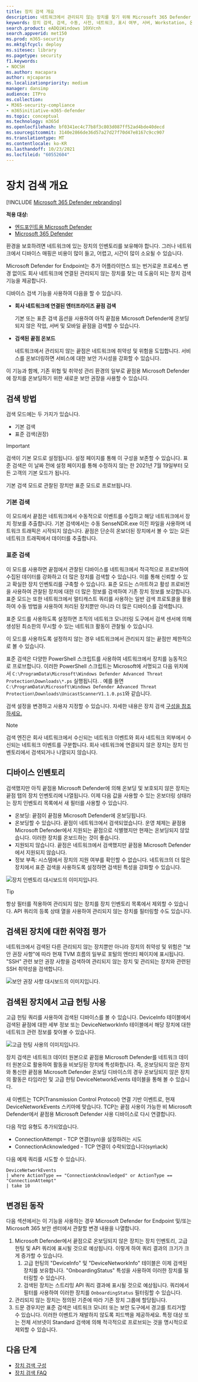 ```yaml
---
title: 장치 검색 개요
description: 네트워크에서 관리되지 않는 장치를 찾기 위해 Microsoft 365 Defender 끝점 검색을 활용하는 방법에 대해 자세히 알아보기
keywords: 장치 검색, 검색, 수동, 사전, 네트워크, 표시 여부, 서버, Workstation, 온보드, 관리되지 않는 장치
search.product: eADQiWindows 10XVcnh
search.appverid: met150
ms.prod: m365-security
ms.mktglfcycl: deploy
ms.sitesec: library
ms.pagetype: security
f1.keywords:
- NOCSH
ms.author: macapara
author: mjcaparas
ms.localizationpriority: medium
manager: dansimp
audience: ITPro
ms.collection:
- M365-security-compliance
- m365initiative-m365-defender
ms.topic: conceptual
ms.technology: m365d
ms.openlocfilehash: bf0341ec4c77b8f3c803d087ff52ad4bde40decd
ms.sourcegitcommit: 3140e2866de36d57a27d27f70d47e8167c9cc907
ms.translationtype: MT
ms.contentlocale: ko-KR
ms.lasthandoff: 10/23/2021
ms.locfileid: "60552604"
---
```

# <a name="device-discovery-overview"></a>장치 검색 개요

[!INCLUDE [Microsoft 365 Defender rebranding](../../includes/microsoft-defender.md)]

**적용 대상:**
- [엔드포인트용 Microsoft Defender](https://go.microsoft.com/fwlink/p/?linkid=2146631)
- [Microsoft 365 Defender](https://go.microsoft.com/fwlink/?linkid=2118804)


환경을 보호하려면 네트워크에 있는 장치의 인벤토리를 보유해야 합니다. 그러나 네트워크에서 디바이스 매핑은 비용이 많이 들고, 어렵고, 시간이 많이 소요될 수 있습니다.

Microsoft Defender for Endpoint는 추가 어플라이언스 또는 번거로운 프로세스 변경 없이도 회사 네트워크에 연결된 관리되지 않는 장치를 찾는 데 도움이 되는 장치 검색 기능을 제공합니다.

디바이스 검색 기능을 사용하여 다음을 할 수 있습니다.

- **회사 네트워크에 연결된 엔터프라이즈 끝점 검색**

  기본 또는 표준 검색 옵션을 사용하여 아직 끝점용 Microsoft Defender에 온보딩되지 않은 작업, 서버 및 모바일 끝점을 검색할 수 있습니다.

- **검색된 끝점 온보드**

  네트워크에서 관리되지 않는 끝점은 네트워크에 취약성 및 위험을 도입합니다. 서비스를 온보더링하면 서비스에 대한 보안 가시성을 강화할 수 있습니다.

이 기능과 함께, 기존 위협 및 취약성 관리 환경의 일부로 끝점용 Microsoft Defender에 장치를 온보딩하기 위한 새로운 보안 권장을 사용할 수 있습니다.

## <a name="discovery-methods"></a>검색 방법

검색 모드에는 두 가지가 있습니다.

- 기본 검색
- 표준 검색(권장)

> [!IMPORTANT]
> 검색이 기본 모드로 설정됩니다. 설정 페이지를 통해 이 구성을 보존할 수 있습니다. 표준 검색은 이 날짜 전에 설정 페이지를 통해 수정하지 않는 한 2021년 7월 19일부터 모든 고객의 기본 모드가 됩니다.


기본 검색 모드로 관찰된 장치만 표준 모드로 프로브됩니다.


### <a name="basic-discovery"></a>기본 검색

이 모드에서 끝점은 네트워크에서 수동적으로 이벤트를 수집하고 해당 네트워크에서 장치 정보를 추출합니다. 기본 검색에서는 수동 SenseNDR.exe 이진 파일을 사용하며 네트워크 트래픽은 시작되지 않습니다. 끝점은 단순히 온보더된 장치에서 볼 수 있는 모든 네트워크 트래픽에서 데이터를 추출합니다.

### <a name="standard-discovery"></a>표준 검색

이 모드를 사용하면 끝점에서 관찰된 디바이스를 네트워크에서 적극적으로 프로브하여 수집된 데이터를 강화하고 더 많은 장치를 검색할 수 있습니다. 이를 통해 신뢰할 수 있고 확실한 장치 인벤토리를 구축할 수 있습니다. 표준 모드는 스마트하고 활성 프로비전을 사용하여 관찰된 장치에 대한 더 많은 정보를 검색하여 기존 장치 정보를 보강합니다. 표준 모드는 또한 네트워크에서 멀티캐스트 쿼리를 사용하는 일반 검색 프로토콜을 활용하여 수동 방법을 사용하여 처리된 장치뿐만 아니라 더 많은 디바이스를 검색합니다.

표준 모드를 사용하도록 설정하면 조직의 네트워크 모니터링 도구에서 검색 센서에 의해 생성된 최소한의 무시할 수 있는 네트워크 활동이 관찰될 수 있습니다.

 이 모드를 사용하도록 설정하지 않는 경우 네트워크에서 관리되지 않는 끝점만 제한적으로 볼 수 있습니다.

표준 검색은 다양한 PowerShell 스크립트를 사용하여 네트워크에서 장치를 능동적으로 프로브합니다. 이러한 PowerShell 스크립트는 Microsoft에 서명되고 다음 위치에서 `C:\ProgramData\Microsoft\Windows Defender Advanced Threat Protection\Downloads\*.ps` 실행됩니다. . 예를 들면 `C:\ProgramData\Microsoft\Windows Defender Advanced Threat Protection\Downloads\UnicastScannerV1.1.0.ps1`와 같습니다.

검색 설정을 변경하고 사용자 지정할 수 있습니다. 자세한 내용은 장치 검색 [구성을 참조하세요.](configure-device-discovery.md)

> [!NOTE]
> 검색 엔진은 회사 네트워크에서 수신되는 네트워크 이벤트와 회사 네트워크 외부에서 수신되는 네트워크 이벤트를 구분합니다. 회사 네트워크에 연결되지 않은 장치는 장치 인벤토리에서 검색되거나 나열되지 않습니다.

## <a name="device-inventory"></a>디바이스 인벤토리

검색했지만 아직 끝점용 Microsoft Defender에 의해 온보딩 및 보호되지 않은 장치는 끝점 탭의 장치 인벤토리에 나열됩니다. 이제 다음 값을 사용할 수 있는 온보더링 상태라는 장치 인벤토리 목록에서 새 필터를 사용할 수 있습니다.

- 온보딩: 끝점이 끝점용 Microsoft Defender에 온보딩됩니다.
- 온보딩할 수 있습니다. 끝점이 네트워크에서 검색되었습니다. 운영 체제는 끝점용 Microsoft Defender에서 지원되는 끝점으로 식별했지만 현재는 온보딩되지 않았습니다. 이러한 장치를 온보드하는 것이 좋습니다.
- 지원되지 않습니다. 끝점은 네트워크에서 검색했지만 끝점용 Microsoft Defender에서 지원되지 않습니다.
- 정보 부족: 시스템에서 장치의 지원 여부를 확인할 수 없습니다. 네트워크의 더 많은 장치에서 표준 검색을 사용하도록 설정하면 검색된 특성을 강화할 수 있습니다.

![장치 인벤토리 대시보드의 이미지입니다.](images/2b62255cd3a9dd42f3219e437b956fb9.png)

> [!TIP]
> 항상 필터를 적용하여 관리되지 않는 장치를 장치 인벤토리 목록에서 제외할 수 있습니다. API 쿼리의 등록 상태 열을 사용하여 관리되지 않는 장치를 필터링할 수도 있습니다.

## <a name="vulnerability-assessment-on-discovered-devices"></a>검색된 장치에 대한 취약점 평가

네트워크에서 검색된 다른 관리되지 않는 장치뿐만 아니라 장치의 취약성 및 위험은 "보안 권장 사항"에 따라 현재 TVM 흐름의 일부로 포털의 엔터티 페이지에 표시됩니다.
"SSH" 관련 보안 권장 사항을 검색하여 관리되지 않는 장치 및 관리되는 장치와 관련된 SSH 취약성을 검색합니다.

![보안 권장 사항 대시보드의 이미지입니다.](images/1156c82ffadd356ce329d1cf551e806c.png)

## <a name="use-advanced-hunting-on-discovered-devices"></a>검색된 장치에서 고급 헌팅 사용

고급 헌팅 쿼리를 사용하여 검색된 디바이스를 볼 수 있습니다.
DeviceInfo 테이블에서 검색된 끝점에 대한 세부 정보 또는 DeviceNetworkInfo 테이블에서 해당 장치에 대한 네트워크 관련 정보를 찾아볼 수 있습니다.

![고급 헌팅 사용의 이미지입니다.](images/f48ba1779eddee9872f167453c24e5c9.png)

장치 검색은 네트워크 데이터 원본으로 끝점용 Microsoft Defender를 네트워크 데이터 원본으로 활용하여 활동을 비보딩된 장치에 특성화합니다. 즉, 온보딩되지 않은 장치와 통신한 끝점용 Microsoft Defender 온보딩 디바이스의 경우 온보딩되지 않은 장치의 활동은 타임라인 및 고급 헌팅 DeviceNetworkEvents 테이블을 통해 볼 수 있습니다.

새 이벤트는 TCP(Transmission Control Protocol) 연결 기반 이벤트로, 현재 DeviceNetworkEvents 스키마에 맞습니다. TCP는 끝점 사용이 가능한 비 Microsoft Defender에서 끝점용 Microsoft Defender 사용 디바이스로 다시 연결합니다. 

다음 작업 유형도 추가되었습니다.

- ConnectionAttempt - TCP 연결(syn)을 설정하려는 시도 
- ConnectionAcknowledged - TCP 연결이 수락되었습니다(syn\ack) 

다음 예제 쿼리를 시도할 수 있습니다.

```text
DeviceNetworkEvents
| where ActionType == "ConnectionAcknowledged" or ActionType == "ConnectionAttempt"
| take 10
```

## <a name="changed-behavior"></a>변경된 동작

다음 섹션에서는 이 기능을 사용하는 경우 Microsoft Defender for Endpoint 및/또는 Microsoft 365 보안 센터에서 관찰할 변경 내용을 나열합니다.

1. Microsoft Defender에서 끝점으로 온보딩되지 않은 장치는 장치 인벤토리, 고급 헌팅 및 API 쿼리에 표시될 것으로 예상됩니다. 이렇게 하여 쿼리 결과의 크기가 크게 증가할 수 있습니다.
    1. 고급 헌팅의 "DeviceInfo" 및 "DeviceNetworkInfo" 테이블은 이제 검색된 장치를 보유합니다. "OnboardingStatus" 특성을 사용하여 이러한 장치를 필터링할 수 있습니다.
    2. 검색된 장치는 스트리밍 API 쿼리 결과에 표시될 것으로 예상됩니다. 쿼리에서 필터를 사용하여 이러한 장치를 `OnboardingStatus` 필터링할 수 있습니다.
2. 관리되지 않는 장치는 정의된 기준에 따라 기존 장치 그룹에 할당됩니다.
3. 드문 경우지만 표준 검색은 네트워크 모니터 또는 보안 도구에서 경고를 트리거할 수 있습니다. 이러한 이벤트가 재발하지 않도록 피드백을 제공하세요. 특정 대상 또는 전체 서브넷이 Standard 검색에 의해 적극적으로 프로브되는 것을 명시적으로 제외할 수 있습니다.

## <a name="next-steps"></a>다음 단계

- [장치 검색 구성](configure-device-discovery.md)
- [장치 검색 FAQ](device-discovery-faq.md)
